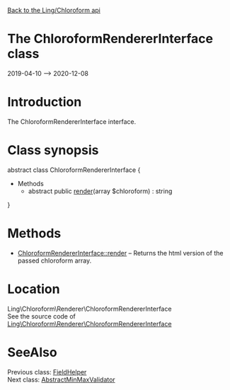[Back to the Ling/Chloroform api](https://github.com/lingtalfi/Chloroform/blob/master/doc/api/Ling/Chloroform.md)



The ChloroformRendererInterface class
================
2019-04-10 --> 2020-12-08






Introduction
============

The ChloroformRendererInterface interface.



Class synopsis
==============


abstract class <span class="pl-k">ChloroformRendererInterface</span>  {

- Methods
    - abstract public [render](https://github.com/lingtalfi/Chloroform/blob/master/doc/api/Ling/Chloroform/Renderer/ChloroformRendererInterface/render.md)(array $chloroform) : string

}






Methods
==============

- [ChloroformRendererInterface::render](https://github.com/lingtalfi/Chloroform/blob/master/doc/api/Ling/Chloroform/Renderer/ChloroformRendererInterface/render.md) &ndash; Returns the html version of the passed chloroform array.





Location
=============
Ling\Chloroform\Renderer\ChloroformRendererInterface<br>
See the source code of [Ling\Chloroform\Renderer\ChloroformRendererInterface](https://github.com/lingtalfi/Chloroform/blob/master/Renderer/ChloroformRendererInterface.php)



SeeAlso
==============
Previous class: [FieldHelper](https://github.com/lingtalfi/Chloroform/blob/master/doc/api/Ling/Chloroform/Helper/FieldHelper.md)<br>Next class: [AbstractMinMaxValidator](https://github.com/lingtalfi/Chloroform/blob/master/doc/api/Ling/Chloroform/Validator/AbstractMinMaxValidator.md)<br>
